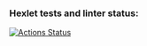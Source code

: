 ### Hexlet tests and linter status:
[![Actions Status](https://github.com/attackofanil/python-project-49/workflows/hexlet-check/badge.svg)](https://github.com/attackofanil/python-project-49/actions)